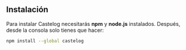 ## Instalación

Para instalar Castelog necesitarás **npm** y **node.js** instalados. Después, desde la consola solo tienes que hacer:

```sh
npm install --global castelog
```
